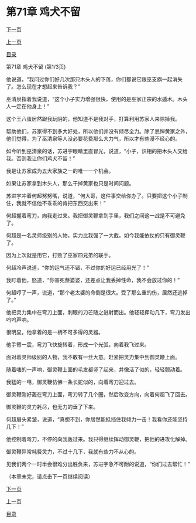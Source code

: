 <h1>第71章    鸡犬不留</h1>
            <div><p><a href="./211_%E7%AC%AC71%E7%AB%A0_%E9%B8%A1%E7%8A%AC%E4%B8%8D%E7%95%99.md">下一页</a></p><p><a href="./209_%E7%AC%AC70%E7%AB%A0_%E6%9D%80%E4%BA%BA%E7%81%AD%E5%8F%A3.md">上一页</a></p><p><a href="../">目录</a></p></div>
            <div><p>第71章    鸡犬不留 (第1/3页)</p><p>他说道，“我问过你们好几次那只木头人的下落，你们都说它跟巫支旗一起消失了。怎么现在才想起来告诉我？”</p><p>巫清泉指着我说道，“这个小子实力增强很快，使用的是巫家正宗的水遁术。木头人一定在他身上！”</p><p>这个王八蛋居然跟我玩阴的，他知道不是我对手，打算利用苏家人来除掉我。</p><p>帮助他们，苏家得不到多大好处，所以他们并没有倾尽全力。除了忌惮黄家之外，他们觉得，为了巫清泉等人没必要花费那么大力气，所以才有些漫不经心的。</p><p>如今听到巫清泉的话，苏进宇眼睛里直冒光，说道，“小子，识相的把木头人交给我。否则我让你们鸡犬不留！”</p><p>我是让苏家成为五大家族之一的唯一一个机会。</p><p>如果让苏家拿到木头人，那么干掉黄家也只是时间问题。</p><p>苏进宇冲着何超努努嘴，说道，“何大哥，这件事交给你办了。只要把这个小子制住，我就不信他不乖乖的肯把东西交出来！”</p><p>何超握着弯刀，向我走过来。我把御灵鞭拿到手里，我们之间这一战是不可避免了。</p><p>何超是一名灵师级别的人物，实力比我强了一大截。如今我能依仗的只有御灵鞭了。</p><p>因为上次就是用它，打败了巫家四兄弟的联手。</p><p>何超冷声说道，“你的运气还不错，不过你的好运已经用光了！”</p><p>我盯着他，怒道，“你害死蔡婆婆，还差点让我丢掉性命，我不会放过你的！”</p><p>何超哼了一声，说道，“那个老太婆的命倒是很大。受了那么重的伤，居然还逃掉了。”</p><p>他把灵力集中在弯刀上面，刺眼的刀芒随之迸射而出。他轻轻挥动几下，弯刀发出呜呜声响。</p><p>很明显，他拿着的是一柄不可多得的灵器。</p><p>他手臂一震，弯刀飞快旋转着，形成一个光弧，向着我飞过来。</p><p>面对着灵师级别的人物，我不敢有一丝大意。赶紧把灵力集中到御灵鞭上面。</p><p>随着嗤的一声响，御灵鞭上面的毛发都竖了起来，并像活了似的，轻轻颤动着。</p><p>我猛的一甩，御灵鞭仿佛一条长蛇似的，向着弯刀迎过去。</p><p>御灵鞭刚好轰在弯刀上面，弯刀转了几个圈，然后改变方向，向着何超飞了回去。</p><p>御灵鞭的灵力耗尽，也无力的垂了下来。</p><p>何超眉头紧皱，说道，“真想不到，你居然能抵挡住我倾力一击！我看你还能坚持几下！”</p><p>他控制着弯刀，不停的向我轰过来。我只得继续挥动御灵鞭，把他的进攻化解掉。</p><p>御灵鞭异常耗费灵力，不过十几下，我就有些力不从心的。</p><p>见我们两个一时半会很难分出胜负来，苏进宇急不可耐的说道，“你们过去帮忙！”</p><p>（本章未完，请点击下一页继续阅读）</p></div>
            <div><p><a href="./211_%E7%AC%AC71%E7%AB%A0_%E9%B8%A1%E7%8A%AC%E4%B8%8D%E7%95%99.md">下一页</a></p><p><a href="./209_%E7%AC%AC70%E7%AB%A0_%E6%9D%80%E4%BA%BA%E7%81%AD%E5%8F%A3.md">上一页</a></p><p><a href="../">目录</a></p></div>